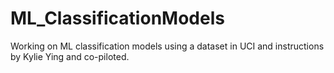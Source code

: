 # ML_ClassificationModels
Working on ML classification models using a dataset in UCI and instructions by Kylie Ying and co-piloted.
